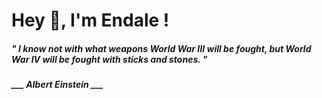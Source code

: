 <h1 title="head"> Hey 👋, I'm Endale !</h1>

**<h5><i>" I know not with what weapons World War III will be fought, but World War IV will be fought with sticks and stones. "</i></h5>**

*<b>___ Albert Einstein ___</b>*
